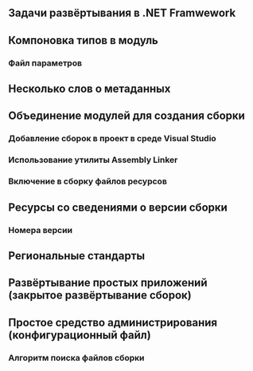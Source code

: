 ## Задачи развёртывания в .NET Framwework



## Компоновка типов в модуль



### Файл параметров



## Несколько слов о метаданных



## Объединение модулей для создания сборки



### Добавление сборок в проект в среде Visual Studio



### Использование утилиты Assembly Linker



### Включение в сборку файлов ресурсов



## Ресурсы со сведениями о версии сборки



### Номера версии



## Региональные стандарты



## Развёртывание простых приложений (закрытое развёртывание сборок)



## Простое средство администрирования (конфигурационный файл)



### Алгоритм поиска файлов сборки

